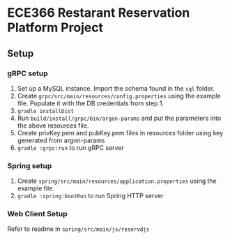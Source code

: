 # ECE366 Restarant Reservation Platform Project
## Setup
### gRPC setup
1. Set up a MySQL instance. Import the schema found in the `sql` folder.
2. Create `grpc/src/main/resources/config.properties` using the example file. Populate it with the
 DB credentials from step 1.
3. `gradle installDist`
4. Run `build/install/grpc/bin/argon-params` and put the parameters into the above resources file.
5. Create privKey.pem and pubKey.pem files in resources folder using key generated from argon-params
6. `gradle :grpc:run` to run gRPC server
### Spring setup
1. Create `spring/src/main/resources/application.properties` using the example file.
2. `gradle :spring:bootRun` to run Spring HTTP server
### Web Client Setup
Refer to readme in ``spring/src/main/js/reservdjs``